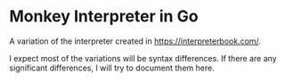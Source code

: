 # Monkey Interpreter in Go
A variation of the interpreter created in https://interpreterbook.com/.

I expect most of the variations will be syntax differences. If there are any significant differences, I will try to document them here.
